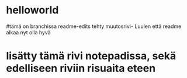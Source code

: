 # helloworld

#tämä on branchissa readme-edits tehty muutosrivi- Luulen että readme alkaa nyt olla hyvä

# lisätty tämä rivi notepadissa, sekä edelliseen riviin risuaita eteen

